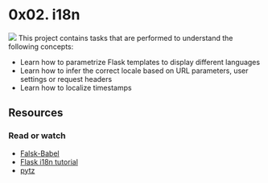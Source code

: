 # 0x02. i18n
![](./templates/pic.jpeg)
This project contains tasks that are performed to understand the following concepts:
- Learn how to parametrize Flask templates to display different languages
- Learn how to infer the correct locale based on URL parameters, user settings or request headers
- Learn how to localize timestamps

## Resources
### Read or watch
- [Falsk-Babel](https://intranet.alxswe.com/rltoken/fBpGjDt2BFuBFiz-jwublQ)
- [Flask i18n tutorial](https://intranet.alxswe.com/rltoken/RtGz7pI7TKnYqrMMG9rWMg)
- [pytz](https://intranet.alxswe.com/rltoken/7rrCz4pkpqAn4FfRZ2Vsvw)